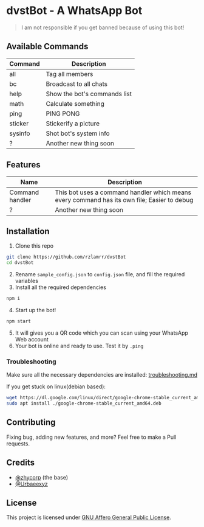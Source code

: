 # dvstBot - A WhatsApp Bot

> I am not responsible if you get banned because of using this bot!

## Available Commands
| Command | Description |
|------|-------------|
| all | Tag all members |
| bc | Broadcast to all chats |
| help | Show the bot's commands list |
| math | Calculate something |
| ping | PING PONG |
| sticker | Stickerify a picture |
| sysinfo | Shot bot's system info |
| ? | Another new thing soon |

## Features
| Name | Description |
| ---- | ----------- |
| Command handler | This bot uses a command handler which means every command has its own file; Easier to debug |
| ? | Another new thing soon |

## Installation
1. Clone this repo
```sh
git clone https://github.com/rzlamrr/dvstBot
cd dvstBot
```
2. Rename `sample_config.json` to `config.json` file, and fill the required variables
3. Install all the required dependencies
```sh
npm i
```
4. Start up the bot!
```sh
npm start
```
5. It will gives you a QR code which you can scan using your WhatsApp Web account
6. Your bot is online and ready to use. Test it by `.ping`

### Troubleshooting
Make sure all the necessary dependencies are installed: [troubleshooting.md](https://github.com/puppeteer/puppeteer/blob/main/docs/troubleshooting.md)

If you get stuck on linux(debian based): 
```bash
wget https://dl.google.com/linux/direct/google-chrome-stable_current_amd64.deb
sudo apt install ./google-chrome-stable_current_amd64.deb
```

## Contributing
Fixing bug, adding new features, and more? Feel free to make a Pull requests.

## Credits
* [@zhycorp](https://github.com/zhycorp/whatsapp-bot) (the base)
* [@Urbaeexyz](https://github.com/Urbaeexyz/whatsapp-bot)

## License
This project is licensed under [GNU Affero General Public License](https://www.gnu.org/licenses/agpl-3.0.en.html).
